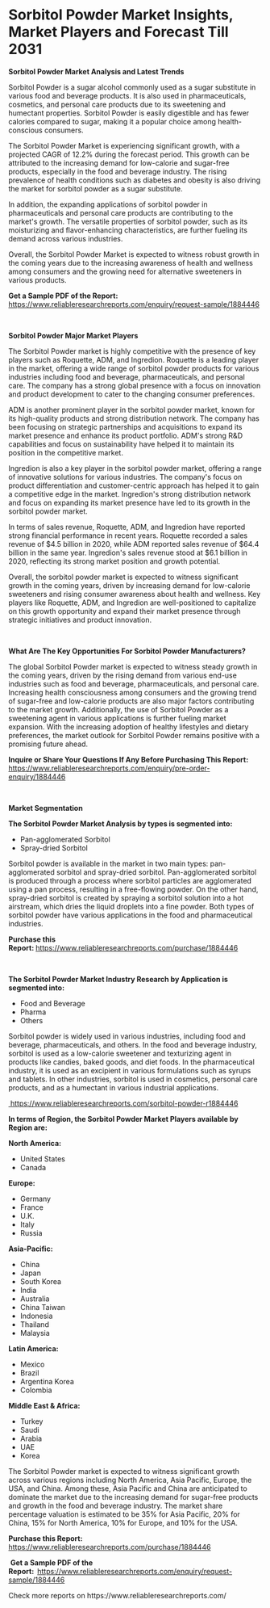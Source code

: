 <p><h1>Sorbitol Powder Market Insights, Market Players and Forecast Till 2031</h1></p><p><strong>Sorbitol Powder Market Analysis and Latest Trends</strong></p>
<p><p>Sorbitol Powder is a sugar alcohol commonly used as a sugar substitute in various food and beverage products. It is also used in pharmaceuticals, cosmetics, and personal care products due to its sweetening and humectant properties. Sorbitol Powder is easily digestible and has fewer calories compared to sugar, making it a popular choice among health-conscious consumers.</p><p>The Sorbitol Powder Market is experiencing significant growth, with a projected CAGR of 12.2% during the forecast period. This growth can be attributed to the increasing demand for low-calorie and sugar-free products, especially in the food and beverage industry. The rising prevalence of health conditions such as diabetes and obesity is also driving the market for sorbitol powder as a sugar substitute.</p><p>In addition, the expanding applications of sorbitol powder in pharmaceuticals and personal care products are contributing to the market's growth. The versatile properties of sorbitol powder, such as its moisturizing and flavor-enhancing characteristics, are further fueling its demand across various industries.</p><p>Overall, the Sorbitol Powder Market is expected to witness robust growth in the coming years due to the increasing awareness of health and wellness among consumers and the growing need for alternative sweeteners in various products.</p></p>
<p><strong>Get a Sample PDF of the Report:&nbsp;</strong> <a href="https://www.reliableresearchreports.com/enquiry/request-sample/1884446">https://www.reliableresearchreports.com/enquiry/request-sample/1884446</a></p>
<p>&nbsp;</p>
<p><strong>Sorbitol Powder Major Market Players</strong></p>
<p><p>The Sorbitol Powder market is highly competitive with the presence of key players such as Roquette, ADM, and Ingredion. Roquette is a leading player in the market, offering a wide range of sorbitol powder products for various industries including food and beverage, pharmaceuticals, and personal care. The company has a strong global presence with a focus on innovation and product development to cater to the changing consumer preferences.</p><p>ADM is another prominent player in the sorbitol powder market, known for its high-quality products and strong distribution network. The company has been focusing on strategic partnerships and acquisitions to expand its market presence and enhance its product portfolio. ADM's strong R&D capabilities and focus on sustainability have helped it to maintain its position in the competitive market.</p><p>Ingredion is also a key player in the sorbitol powder market, offering a range of innovative solutions for various industries. The company's focus on product differentiation and customer-centric approach has helped it to gain a competitive edge in the market. Ingredion's strong distribution network and focus on expanding its market presence have led to its growth in the sorbitol powder market.</p><p>In terms of sales revenue, Roquette, ADM, and Ingredion have reported strong financial performance in recent years. Roquette recorded a sales revenue of $4.5 billion in 2020, while ADM reported sales revenue of $64.4 billion in the same year. Ingredion's sales revenue stood at $6.1 billion in 2020, reflecting its strong market position and growth potential.</p><p>Overall, the sorbitol powder market is expected to witness significant growth in the coming years, driven by increasing demand for low-calorie sweeteners and rising consumer awareness about health and wellness. Key players like Roquette, ADM, and Ingredion are well-positioned to capitalize on this growth opportunity and expand their market presence through strategic initiatives and product innovation.</p></p>
<p>&nbsp;</p>
<p><strong>What Are The Key Opportunities For Sorbitol Powder Manufacturers?</strong></p>
<p><p>The global Sorbitol Powder market is expected to witness steady growth in the coming years, driven by the rising demand from various end-use industries such as food and beverage, pharmaceuticals, and personal care. Increasing health consciousness among consumers and the growing trend of sugar-free and low-calorie products are also major factors contributing to the market growth. Additionally, the use of Sorbitol Powder as a sweetening agent in various applications is further fueling market expansion. With the increasing adoption of healthy lifestyles and dietary preferences, the market outlook for Sorbitol Powder remains positive with a promising future ahead.</p></p>
<p><strong>Inquire or Share Your Questions If Any Before Purchasing This Report:</strong> <a href="https://www.reliableresearchreports.com/enquiry/pre-order-enquiry/1884446">https://www.reliableresearchreports.com/enquiry/pre-order-enquiry/1884446</a></p>
<p>&nbsp;</p>
<p><strong>Market Segmentation</strong></p>
<p><strong>The Sorbitol Powder Market Analysis by types is segmented into:</strong></p>
<p><ul><li>Pan-agglomerated Sorbitol</li><li>Spray-dried Sorbitol</li></ul></p>
<p><p>Sorbitol powder is available in the market in two main types: pan-agglomerated sorbitol and spray-dried sorbitol. Pan-agglomerated sorbitol is produced through a process where sorbitol particles are agglomerated using a pan process, resulting in a free-flowing powder. On the other hand, spray-dried sorbitol is created by spraying a sorbitol solution into a hot airstream, which dries the liquid droplets into a fine powder. Both types of sorbitol powder have various applications in the food and pharmaceutical industries.</p></p>
<p><strong>Purchase this Report:&nbsp;</strong><a href="https://www.reliableresearchreports.com/purchase/1884446">https://www.reliableresearchreports.com/purchase/1884446</a></p>
<p>&nbsp;</p>
<p><strong>The Sorbitol Powder Market Industry Research by Application is segmented into:</strong></p>
<p><ul><li>Food and Beverage</li><li>Pharma</li><li>Others</li></ul></p>
<p><p>Sorbitol powder is widely used in various industries, including food and beverage, pharmaceuticals, and others. In the food and beverage industry, sorbitol is used as a low-calorie sweetener and texturizing agent in products like candies, baked goods, and diet foods. In the pharmaceutical industry, it is used as an excipient in various formulations such as syrups and tablets. In other industries, sorbitol is used in cosmetics, personal care products, and as a humectant in various industrial applications.</p></p>
<p><a href="https://www.reliableresearchreports.com/sorbitol-powder-r1884446">&nbsp;https://www.reliableresearchreports.com/sorbitol-powder-r1884446</a></p>
<p><strong>In terms of Region, the Sorbitol Powder Market Players available by Region are:</strong></p>
<p>
    <p> <strong> North America: </strong>
        <ul>
            <li>United States</li>
            <li>Canada</li>
        </ul>
        </p> 
    <p> <strong> Europe: </strong>
        <ul>
            <li>Germany</li>
            <li>France</li>
            <li>U.K.</li>
            <li>Italy</li>
            <li>Russia</li>
        </ul>
        </p> 
    <p> <strong> Asia-Pacific: </strong>
        <ul>
            <li>China</li>
            <li>Japan</li>
            <li>South Korea</li>
            <li>India</li>
            <li>Australia</li>
            <li>China Taiwan</li>
            <li>Indonesia</li>
            <li>Thailand</li>
            <li>Malaysia</li>
        </ul>
        </p> 
    <p> <strong> Latin America: </strong>
        <ul>
            <li>Mexico</li>
            <li>Brazil</li>
            <li>Argentina Korea</li>
            <li>Colombia</li>
        </ul>
        </p> 
    <p> <strong> Middle East & Africa: </strong>
        <ul>
            <li>Turkey</li>
            <li>Saudi</li>
            <li>Arabia</li>
            <li>UAE</li>
            <li>Korea</li>
        </ul>
    </p>
    </p>
<p><p>The Sorbitol Powder market is expected to witness significant growth across various regions including North America, Asia Pacific, Europe, the USA, and China. Among these, Asia Pacific and China are anticipated to dominate the market due to the increasing demand for sugar-free products and growth in the food and beverage industry. The market share percentage valuation is estimated to be 35% for Asia Pacific, 20% for China, 15% for North America, 10% for Europe, and 10% for the USA.</p></p>
<p><strong>Purchase this Report: </strong><a href="https://www.reliableresearchreports.com/purchase/1884446">https://www.reliableresearchreports.com/purchase/1884446</a></p>
<p>&nbsp;<strong>Get a Sample PDF of the Report:&nbsp;&nbsp;</strong><a href="https://www.reliableresearchreports.com/enquiry/request-sample/1884446">https://www.reliableresearchreports.com/enquiry/request-sample/1884446</a></p>
<p><strong></strong></p>
<p>Check more reports on https://www.reliableresearchreports.com/</p>